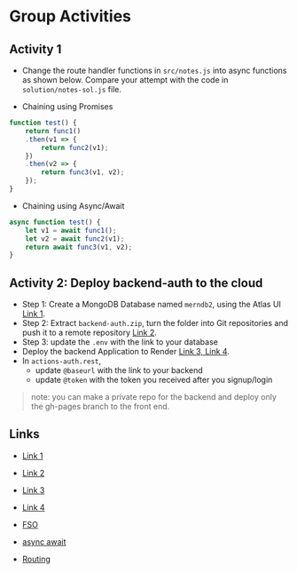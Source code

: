 # Group Activities

## Activity 1

- Change the route handler functions in `src/notes.js` into async functions as shown below. Compare your attempt with the code in `solution/notes-sol.js` file.  

- Chaining using Promises
```js
function test() {
    return func1()
    .then(v1 => {
        return func2(v1);
    })
    .then(v2 => {
        return func3(v1, v2);
    });
}
```
- Chaining using Async/Await

```js
async function test() {
    let v1 = await func1();
    let v2 = await func2(v1); 
    return await func3(v1, v2);  
}
``` 

## Activity 2: Deploy backend-auth to the cloud

- Step 1: Create a MongoDB Database named `merndb2`, using the Atlas UI [Link 1](#Links).
- Step 2: Extract `backend-auth.zip`, turn the folder into Git repositories and push it to a remote repository [Link 2](#Links).
- Step 3: update the `.env` with the link to your database
- Deploy the backend Application to Render [Link 3, Link 4](#Links).
- In `actions-auth.rest`, 
  - update `@baseurl` with the link to your backend 
  - update `@token` with the token  you received after you signup/login

> note: you can make a private repo for the backend and deploy only the gh-pages branch to the front end.


## Links
- [Link 1](https://www.mongodb.com/basics/create-databases)
- [Link 2](https://www.delftstack.com/howto/git/make-a-folder-a-git-repository/)
- [Link 3](https://www.freecodecamp.org/news/how-to-deploy-nodejs-application-with-render/)
- [Link 4](https://render.com/docs/deploy-node-express-app)

- [FSO](https://fullstackopen.com/en/part4/testing_the_backend#async-await)
- [async await](https://afteracademy.com/blog/migrating-from-promise-chains-to-async-await)
- [Routing](https://expressjs.com/en/guide/routing.html)